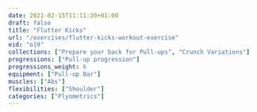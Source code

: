 ```yaml
---
date: 2021-02-15T11:11:20+01:00
draft: false
title: "Flutter Kicks"
url: "/exercises/flutter-kicks-workout-exercise"
eid: "o19"
collections: ["Prepare your back for Pull-ups", "Crunch Variations"]
progressions: ["Pull-up progression"]
progressions_weight: 6
equipment: ["Pull-up Bar"]
muscles: ["Abs"]
flexibilities: ["Shoulder"]
categories: ["Plyometrics"]
---
```


